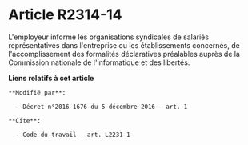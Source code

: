 # Article R2314-14

L'employeur informe les organisations syndicales de salariés représentatives dans l'entreprise ou les établissements
concernés, de l'accomplissement des formalités déclaratives préalables auprès de la Commission nationale de l'informatique et
des libertés.

**Liens relatifs à cet article**

	**Modifié par**:

	  - Décret n°2016-1676 du 5 décembre 2016 - art. 1

	**Cite**:

	  - Code du travail - art. L2231-1
